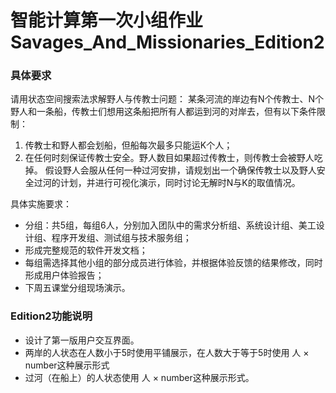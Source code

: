 # 智能计算第一次小组作业Savages_And_Missionaries_Edition2

### 具体要求
请用状态空间搜索法求解野人与传教士问题：
某条河流的岸边有N个传教士、N个野人和一条船，传教士们想用这条船把所有人都运到河的对岸去，但有以下条件限制：
1. 传教士和野人都会划船，但船每次最多只能运K个人；
2. 在任何时刻保证传教士安全。野人数目如果超过传教士，则传教士会被野人吃掉。
假设野人会服从任何一种过河安排，请规划出一个确保传教士以及野人安全过河的计划，并进行可视化演示，同时讨论无解时N与K的取值情况。

具体实施要求：
- 分组：共5组，每组6人，分别加入团队中的需求分析组、系统设计组、美工设计组、程序开发组、测试组与技术服务组；
- 形成完整规范的软件开发文档；
- 每组需选择其他小组的部分成员进行体验，并根据体验反馈的结果修改，同时形成用户体验报告；
- 下周五课堂分组现场演示。



### Edition2功能说明
- 设计了第一版用户交互界面。
- 两岸的人状态在人数小于5时使用平铺展示，在人数大于等于5时使用 人 × number这种展示形式
- 过河（在船上）的人状态使用 人 × number这种展示形式。


